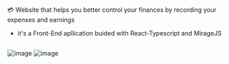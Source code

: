 💳 Website that helps you better control your finances by recording your expenses and earnings

- it's a Front-End apllication buided with React-Typescript and MirageJS
##
![image](https://user-images.githubusercontent.com/73947774/198026952-d64f14a5-c6dc-472b-b3fc-c752d76b3838.png)
![image](https://user-images.githubusercontent.com/73947774/198027050-36fecd64-1b26-4230-b98c-cd50c675fd03.png)

